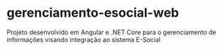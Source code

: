 # gerenciamento-esocial-web
Projeto desenvolvido em Angular e .NET Core para o gerenciamento de informações visando integração ao sistema E-Social
